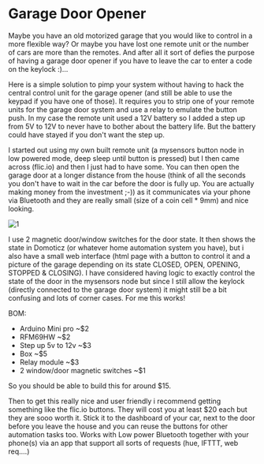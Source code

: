 # Garage Door Opener 
Maybe you have an old motorized garage that you would like to control in a more flexible way? Or maybe you have lost one remote unit or the number of cars are more than the remotes. And after all it sort of defies the purpose of having a garage door opener if you have to leave the car to enter a code on the keylock :)...

Here is a simple solution to pimp your system without having to hack the central control unit for the garage opener (and still be able to use the keypad if you have one of those). It requires you to strip one of your remote units for the garage door system and use a relay to emulate the button push. In my case the remote unit used a 12V battery so I added a step up from 5V to 12V to never have to bother about the battery life. But the battery could have stayed if you don't want the step up.

I started out using my own built remote unit (a mysensors button node in low powered mode, deep sleep until button is pressed) but I then came across (flic.io) and then I just had to have some. You can then open the garage door at a longer distance from the house (think of all the seconds you don't have to wait in the car before the door is fully up. You are actually making money from the investment ;-)) as it communicates via your phone via Bluetooth and they are really small (size of a coin cell * 9mm) and nice looking.

![1](https://github.com/epkboan/epkboan.github.io/blob/master/garage_mysensors.jpg?raw=true "Pic 1")


I use 2 magnetic door/window switches for the door state. It then shows the state in Domoticz (or whatever home automation system you have), but i also have a small web interface (html page with a button to control it and a picture of the garage depending on its state CLOSED, OPEN, OPENING, STOPPED & CLOSING). I have considered having logic to exactly control the state of the door in the mysensors node but since I still allow the keylock (directly connected to the garage door system) it might still be a bit confusing and lots of corner cases. For me this works!

BOM:
* Arduino Mini pro ~$2
* RFM69HW ~$2
* Step up 5v to 12v ~$3
* Box ~$5
* Relay module ~$3
* 2 window/door magnetic switches ~$1

So you should be able to build this for around $15.

Then to get this really nice and user friendly i recommend getting something like the flic.io buttons. They will cost you at least $20 each but they are sooo worth it. Stick it to the dashboard of your car, next to the door before you leave the house and you can reuse the buttons for other automation tasks too. Works with Low power Bluetooth together with your phone(s) via an app that support all sorts of requests (hue, IFTTT, web req....)
